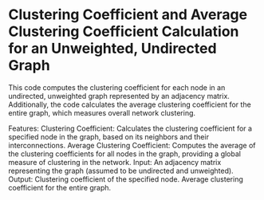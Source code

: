 # Clustering Coefficient and Average Clustering Coefficient Calculation for an Unweighted, Undirected Graph
This code computes the clustering coefficient for each node in an undirected, unweighted graph represented by an adjacency matrix. Additionally, the code calculates the average clustering coefficient for the entire graph, which measures overall network clustering.

Features:
Clustering Coefficient: Calculates the clustering coefficient for a specified node in the graph, based on its neighbors and their interconnections.
Average Clustering Coefficient: Computes the average of the clustering coefficients for all nodes in the graph, providing a global measure of clustering in the network.
Input:
An adjacency matrix representing the graph (assumed to be undirected and unweighted).
Output:
Clustering coefficient of the specified node.
Average clustering coefficient for the entire graph.

